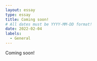 ```yaml
---
layout: essay
type: essay
title: Coming soon!
# All dates must be YYYY-MM-DD format!
date: 2022-02-04
labels:
  - General
---
```


Coming soon!
